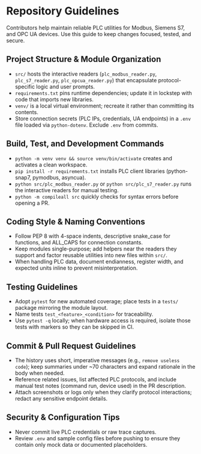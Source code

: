 # Repository Guidelines
Contributors help maintain reliable PLC utilities for Modbus, Siemens S7, and OPC UA devices. Use this guide to keep changes focused, tested, and secure.

## Project Structure & Module Organization
- `src/` hosts the interactive readers (`plc_modbus_reader.py`, `plc_s7_reader.py`, `plc_opcua_reader.py`) that encapsulate protocol-specific logic and user prompts.
- `requirements.txt` pins runtime dependencies; update it in lockstep with code that imports new libraries.
- `venv/` is a local virtual environment; recreate it rather than committing its contents.
- Store connection secrets (PLC IPs, credentials, UA endpoints) in a `.env` file loaded via `python-dotenv`. Exclude `.env` from commits.

## Build, Test, and Development Commands
- `python -m venv venv && source venv/bin/activate` creates and activates a clean workspace.
- `pip install -r requirements.txt` installs PLC client libraries (python-snap7, pymodbus, asyncua).
- `python src/plc_modbus_reader.py` or `python src/plc_s7_reader.py` runs the interactive readers for manual testing.
- `python -m compileall src` quickly checks for syntax errors before opening a PR.

## Coding Style & Naming Conventions
- Follow PEP 8 with 4-space indents, descriptive snake_case for functions, and ALL_CAPS for connection constants.
- Keep modules single-purpose; add helpers near the readers they support and factor reusable utilities into new files within `src/`.
- When handling PLC data, document endianness, register width, and expected units inline to prevent misinterpretation.

## Testing Guidelines
- Adopt `pytest` for new automated coverage; place tests in a `tests/` package mirroring the module layout.
- Name tests `test_<feature>_<condition>` for traceability.
- Use `pytest -q` locally; when hardware access is required, isolate those tests with markers so they can be skipped in CI.

## Commit & Pull Request Guidelines
- The history uses short, imperative messages (e.g., `remove useless code`); keep summaries under ~70 characters and expand rationale in the body when needed.
- Reference related issues, list affected PLC protocols, and include manual test notes (command run, device used) in the PR description.
- Attach screenshots or logs only when they clarify protocol interactions; redact any sensitive endpoint details.

## Security & Configuration Tips
- Never commit live PLC credentials or raw trace captures.
- Review `.env` and sample config files before pushing to ensure they contain only mock data or documented placeholders.
